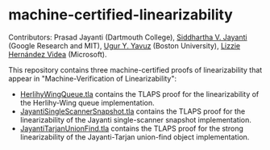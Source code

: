 # machine-certified-linearizability
Contributors: Prasad Jayanti (Dartmouth College), [Siddhartha V. Jayanti](https://github.com/visveswara/) (Google Research and MIT), [Ugur Y. Yavuz](https://github.com/uguryavuz/) (Boston University), [Lizzie Hernández Videa](https://github.com/lizziehv) (Microsoft).

This repository contains three machine-certified proofs of linearizability that appear in "Machine-Verification of Linearizability":
* [HerlihyWingQueue.tla](https://github.com/uguryavuz/machine-certified-linearizability/blob/main/HerlihyWingQueue.tla) contains the TLAPS proof for the linearizability of the Herlihy-Wing queue implementation.
* [JayantiSingleScannerSnapshot.tla](https://github.com/uguryavuz/machine-certified-linearizability/blob/main/JayantiSingleScannerSnapshot.tla) contains the TLAPS proof for the linearizability of the Jayanti single-scanner snapshot implementation.
* [JayantiTarjanUnionFind.tla](https://github.com/uguryavuz/machine-certified-linearizability/blob/main/JayantiTarjanUnionFind.tla) contains the TLAPS proof for the strong linearizability of the Jayanti-Tarjan union-find object implementation.
